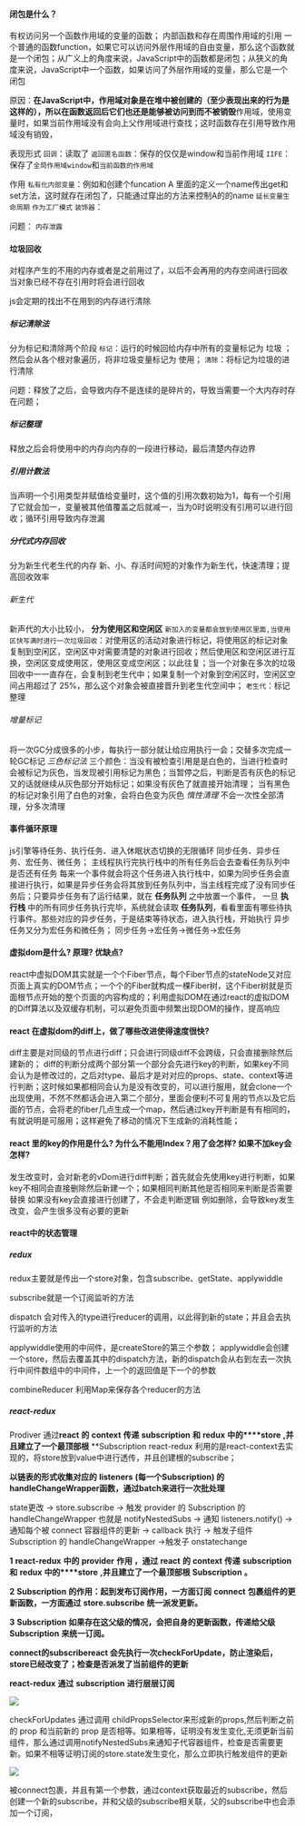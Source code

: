 #### 闭包是什么？
有权访问另一个函数作用域的变量的函数；
内部函数和存在周围作用域的引用
一个普通的函数function，如果它可以访问外层作用域的自由变量，那么这个函数就是一个闭包；从广义上的角度来说，JavaScript中的函数都是闭包；从狭义的角度来说，JavaScript中一个函数，如果访问了外层作用域的变量，那么它是一个闭包

原因：**在JavaScript中，作用域对象是在堆中被创建的（至少表现出来的行为是这样的），所以在函数返回后它们也还是能够被访问到而不被销毁**作用域，使用变量时，如果当前作用域没有会向上父作用域进行查找；这时函数存在引用导致作用域没有销毁，

表现形式
`回调`：读取了
`返回匿名函数`：保存的仅仅是window和当前作用域
`IIFE`：保存了`全局作用域window`和`当前函数的作用域`

作用
`私有化内部变量`：例如和创建个funcation A 里面的定义一个name传出get和set方法，这时就存在闭包了，只能通过穿出的方法来控制A的的name
`延长变量生命周期`
`作为工厂模式`
`装饰器`：

问题：
`内存泄露`

#### 垃圾回收
对程序产生的不用的内存或者是之前用过了，以后不会再用的内存空间进行回收
当对象已经不存在引用时将会进行回收

js会定期的找出不在用到的内存进行清除
##### 标记清除法
分为标记和清除两个阶段
`标记`：运行的时候回给内存中所有的变量标记为 垃圾 ；然后会从各个根对象遍历，将非垃圾变量标记为 使用；
`清除`：将标记为垃圾的进行清除

问题：释放了之后，会导致内存不是连续的是碎片的，导致当需要一个大内存时存在问题；
##### 标记整理
释放之后会将使用中的内存向内存的一段进行移动，最后清楚内存边界
##### 引用计数法
当声明一个引用类型并赋值给变量时，这个值的引用次数初始为1，每有一个引用了它就会加一，变量被其他值覆盖之后就减一，当为0时说明没有引用可以进行回收；循环引用导致内存泄漏

##### 分代式内存回收
分为新生代老生代的内存
新、小、存活时间短的对象作为新生代，快速清理；提高回收效率
###### 新生代
新声代的大小比较小，
**分为使用区和空闲区**
`新加入的变量都会放到使用区里面,当使用区快写满时进行一次垃圾回收`：对使用区的活动对象进行标记，将使用区的标记对象复制到空闲区，空闲区中对需要清楚的对象进行回收；然后使用区和空闲区进行互换，空闲区变成使用区，使用区变成空闲区；以此往复；当一个对象在多次的垃圾回收中一一直存在，会复制到老生代中；如果复制一个对象到空闲区时，空闲区空间占用超过了 25%，那么这个对象会被直接晋升到老生代空间中；
`老生代`：标记整理
###### 增量标记
将一次GC分成很多的小步，每执行一部分就让给应用执行一会；交替多次完成一轮GC标记
*三色标记法*
三个颜色：当没有被检查引用是是白色的，当进行检查时会被标记为灰色，当发现被引用标记为黑色；当暂停之后，判断是否有灰色的标记又的话就继续从灰色部分开始标记；如果没有灰色了就直接开始清理；
当有黑色的标记对象引用了白色的对象，会将白色变为灰色
*惰性清理*
不会一次性全部清理，分多次清理


#### 事件循环原理
js引擎等待任务、执行任务、进入休眠状态切换的无限循环
同步任务、异步任务、宏任务、微任务；
主线程执行完执行栈中的所有任务后会去查看任务队列中是否还有任务
每来一个事件就会将这个任务进入执行栈中，如果为同步任务会直接进行执行，如果是异步任务会将其放到任务队列中，当主线程完成了没有同步任务后；只要异步任务有了运行结果，就在 **任务队列** 之中放置一个事件， 一旦 **执行栈** 中的所有同步任务执行完毕，系统就会读取 **任务队列**，看看里面有哪些待执行事件。那些对应的异步任务，于是结束等待状态，进入执行栈，开始执行
异步任务又分为宏任务和微任务；
同步任务->宏任务->微任务->宏任务

#### 虚拟dom是什么? 原理? 优缺点?
react中虚拟DOM其实就是一个个Fiber节点，每个Fiber节点的stateNode又对应页面上真实的DOM节点；一个个的Fiber就构成一棵Fiber树，这个Fiber树就是页面根节点开始的整个页面的内容构成的；利用虚拟DOM在通过react的虚拟DOM的Diff算法以及双缓存机制，可以避免页面中频繁出现DOM的操作，提高响应
#### react 在虚拟dom的diff上，做了哪些改进使得速度很快?
diff主要是对同级的节点进行diff；只会进行同级diff不会跨级，只会直接删除然后建新的；
diff的判断分成两个部分第一个部分会先进行key的判断，如果key不同会认为是修改过的，之后对type、最后才是对对应的props、state、context等进行判断；这时候如果都相同会认为是没有改变的，可以进行服用，就会clone一个出现使用，不然不然都话会进入第二个部分，里面会便利不可复用的节点以及它后面的节点，会将老的fiber几点生成一个map，然后通过key开判断是有有相同的，有就说明是可服用；这样避免了移动的情况下生成新的消耗性能；
#### react 里的key的作用是什么? 为什么不能用Index？用了会怎样? 如果不加key会怎样?

发生改变时，会对新老的vDom进行diff判断；首先就会先使用key进行判断，如果key不相同会直接删除然后新建一个；如果相同判断其他是否相同来判断是否需要替换
如果没有key会直接进行创建了，不会走判断逻辑
例如删除，会导致key发生改变，会产生很多没有必要的更新



#### react中的状态管理

##### redux
redux主要就是传出一个store对象，包含subscribe、getState、applywiddle

subscribe就是一个订阅监听的方法

dispatch 会对传入的type进行reducer的调用，以此得到新的state；并且会去执行监听的方法

applywiddle使用的中间件，是createStore的第三个参数； applywiddle会创建一个store，然后去覆盖其中的dispatch方法，新的dispatch会从右到左去一次执行中间件数组中的中间件，上一个的返回值是下一个的参数

combineReducer 利用Map来保存各个reducer的方法

##### react-redux

 Prodiver 
 通过**react** **的** **context** **传递** **subscription** **和** **redux** **中的****store** **,并且建立了一个最顶部根** **Subscription 
 react-redux 利用的是react-context去实现的，将store放到value中进行透传，并且创建根的subscribe；
 

**以链表的形式收集对应的** **listeners** **(每一个****Subscription****) 的****handleChangeWrapper****函数，通过batch来进行一次批处理**

state更改 -> store.subscribe -> 触发 provider 的 Subscription 的 handleChangeWrapper 也就是 notifyNestedSubs -> 通知 listeners.notify() -> 通知每个被 connect 容器组件的更新 -> callback 执行 -> 触发子组件Subscription 的 handleChangeWrapper ->触发子 onstatechange

**1** **react-redux** **中的** **provider** **作用 ，通过** **react** **的** **context** **传递** **subscription** **和** **redux** **中的****store** **,并且建立了一个最顶部根** **Subscription** **。**  
  

**2** **Subscription** **的作用：起到发布订阅作用，一方面订阅** **connect** **包裹组件的更新函数，一方面通过** **store.subscribe** **统一派发更新。**  
  

**3** **Subscription** **如果存在这父级的情况，会把自身的更新函数，传递给父级** **Subscription** **来统一订阅。**

**connect的subscribereact 会先执行一次checkForUpdate，防止渲染后，store已经改变了；检查是否派发了当前组件的更新**

**react-redux** **通过** **subscription** **进行层层订阅**

![](https://cdn.nlark.com/yuque/0/2024/png/238125/1715243551741-fefb3763-c5a1-47e6-baaf-2b3301ce2f35.png)

checkForUpdates 通过调用 childPropsSelector来形成新的props,然后判断之前的 prop 和当前新的 prop 是否相等。如果相等，证明没有发生变化,无须更新当前组件，那么通过调用notifyNestedSubs来通知子代容器组件，检查是否需要更新。如果不相等证明订阅的store.state发生变化，那么立即执行触发组件的更新

![](https://cdn.nlark.com/yuque/0/2024/png/238125/1715244095864-0b7a73f7-a97a-400e-942d-a96a0cf7e17b.png)

  
  

被connect包裹，并且有第一个参数，通过context获取最近的subscribe，然后创建一个新的subscribe，并和父级的subscribe相关联，父的subscribe中也会添加一个订阅，